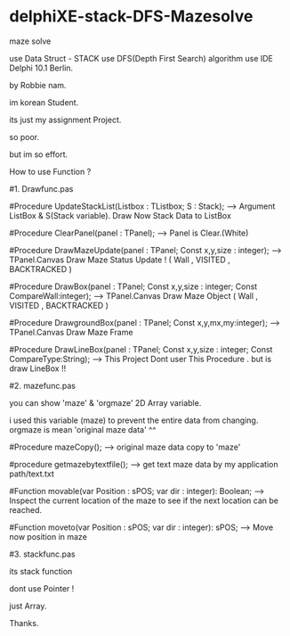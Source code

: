 # delphiXE-stack-DFS-Mazesolve
maze solve

use Data Struct - STACK
use DFS(Depth First Search) algorithm
use IDE Delphi 10.1 Berlin.

by  Robbie nam.


im korean Student.

its just my assignment Project.

so poor.

but im so effort.
 




How to use Function ?

#1.  Drawfunc.pas

#Procedure UpdateStackList(Listbox : TListbox; S : Stack);
 --> Argument ListBox & S(Stack variable). Draw Now Stack Data to ListBox
 
 
#Procedure ClearPanel(panel : TPanel);
 --> Panel is Clear.(White)
 
 
 
#Procedure DrawMazeUpdate(panel : TPanel; Const x,y,size : integer);
 --> TPanel.Canvas Draw Maze Status Update ! ( Wall , VISITED , BACKTRACKED )
 
 
 
#Procedure DrawBox(panel : TPanel; Const x,y,size : integer; Const CompareWall:integer);
 --> TPanel.Canvas Draw Maze Object ( Wall , VISITED , BACKTRACKED )
 
 
#Procedure DrawgroundBox(panel : TPanel; Const x,y,mx,my:integer);
 --> TPanel.Canvas Draw Maze Frame
 
 
 
#Procedure DrawLineBox(panel : TPanel; Const x,y,size : integer; Const CompareType:String);
 --> This Project Dont user This Procedure . but is draw LineBox !!
 
 

#2. mazefunc.pas

you can show 'maze' & 'orgmaze' 2D Array variable.

i used this variable (maze) to prevent the entire data from changing.
 orgmaze is mean 'original maze data' ^^
 

#Procedure mazeCopy();
 --> original maze data copy to 'maze'
 
 
#procedure getmazebytextfile();
 --> get text maze data by my application path/text.txt


#Function movable(var Position : sPOS; var dir : integer): Boolean;
 --> Inspect the current location of the maze to see if the next location can be reached. 
 
 

#Function moveto(var Position : sPOS; var dir : integer): sPOS;
 --> Move now position in maze
 
 
 
 #3. stackfunc.pas
 
 
 its stack function
 
 dont use Pointer !
 
 just Array.
 
 


Thanks.

